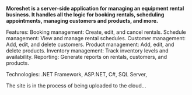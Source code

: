 **Moreshet is a server-side application for managing an equipment rental business. 
It handles all the logic for booking rentals, scheduling appointments, managing customers and products, and more.**

Features:
Booking management: Create, edit, and cancel rentals. 
Schedule management: View and manage rental schedules. 
Customer management: Add, edit, and delete customers. 
Product management: Add, edit, and delete products. 
Inventory management: Track inventory levels and availability. 
Reporting: Generate reports on rentals, customers, and products. 


Technologies:
.NET Framework, 
ASP.NET, 
C#, 
SQL Server, 

The site is in the process of being uploaded to the cloud...
